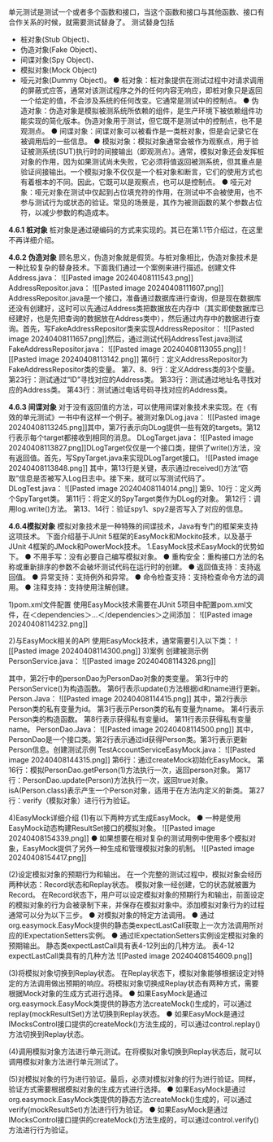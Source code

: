 单元测试是测试一个或者多个函数和接口，当这个函数和接口与其他函数、接口有合作关系的时候，就需要测试替身了。
测试替身包括
+ 桩对象(Stub Object)、
+ 伪造对象(Fake Object)、
+ 间谍对象(Spy Object)、
+ 模拟对象(Mock Object)
+ 哑元对象(Dummy Object)。
● 桩对象：桩对象提供在测试过程中对请求调用的屏蔽式应答，通常对该测试程序之外的任何内容无响应，即桩对象只是返回一个给定的值，不会涉及系统的任何改变。它通常是测试中的控制点。
● 伪造对象：伪造对象是模拟被测系统所依赖的组件，是生产环境下被依赖组件功能实现的简化版本。伪造对象用于测试，但它既不是测试中的控制点，也不是观测点。
● 间谍对象：间谍对象可以被看作是一类桩对象，但是会记录它在被调用后的一些信息。
● 模拟对象：模拟对象通常会被作为观察点，用于验证被测系统(SUT)执行时的间接输出（即观测点）。通常，模拟对象还会发挥桩对象的作用，因为如果测试尚未失败，它必须将值返回被测系统，但其重点是验证间接输出。一个模拟对象不仅仅是一个桩对象和断言，它们的使用方式也有着根本的不同。因此，它既可以是观察点，也可以是控制点。
● 哑元对象：哑元对象在测试中仅起到占位填充符的作用，在测试中不会被使用，也不参与测试行为或状态的验证。常见的场景是，其作为被测函数的某个参数占位符，以减少参数的构造成本。

**4.6.1 桩对象**
桩对象是通过硬编码的方式来实现的。其已在第1.1节介绍过，在这里不再详细介绍。

**4.6.2 伪造对象**
顾名思义，伪造对象就是假货。与桩对象相比，伪造对象技术是一种比较复杂的替身技术。下面我们通过一个案例来进行描述。创建文件Address.java：
![[Pasted image 20240408111543.png]]
AddressRepositor.java：
![[Pasted image 20240408111607.png]]
AddressRepositor.java是一个接口，准备通过数据库进行查询，但是现在数据库还没有创建好，这时可以先通过Address类把数据放在内存中（其实即使数据库已经建好，也是先把查询的数据放在Address类中），然后通过内存中的数据进行查询。首先，写FakeAddressRepositor类来实现AddressRepositor：
![[Pasted image 20240408111657.png]]然后，通过测试代码AddressTest.java测试FakeAddressRepositor.java：
![[Pasted image 20240408113055.png]]
![[Pasted image 20240408113142.png]]
第6行：定义AddressRepositor为FakeAddressRepositor类的变量。
第7、8、9行：定义Address类的3个变量。
第23行：测试通过“ID”寻找对应的Address类。
第33行：测试通过地址名寻找对应的Address类。
第43行：测试通过电话号码寻找对应的Address类。

**4.6.3 间谍对象**
对于没有返回值的方法，可以使用间谍对象技术来实现。在《有效的单元测试》一书中有这样一个例子。被测对象DLog.java：
![[Pasted image 20240408113245.png]]其中，第7行表示向DLog提供一些有效的targets。第12行表示每个target都接收到相同的消息。
DLogTarget.java：
![[Pasted image 20240408113827.png]]DLogTarget仅仅是一个接口类，提供了write()方法，没有返回值。首先，写SpyTarget.java来实现DLogTarget接口。
![[Pasted image 20240408113848.png]]
其中，第13行是关键，表示通过received()方法“窃取”信息是否被写入Log日志中。接下来，就可以写测试代码了。
DLogTest.java：
![[Pasted image 20240408114014.png]]
第9、10行：定义两个SpyTarget类。
第11行：将定义的SpyTarget类作为DLog的对象。
第12行：调用log.write()方法。
第13、14行：验证spy1、spy2是否写入了对应的信息。

**4.6.4模拟对象**
模拟对象技术是一种特殊的间谍技术，Java有专门的框架来支持这项技术。
下面介绍基于JUnit 5框架的EasyMock和Mockito技术，以及基于JUnit 4框架的JMock和PowerMock技术。
1.EasyMock技术EasyMock的优势如下。
● 不用手写：没有必要自己编写模拟对象。
● 重构安全：重构接口方法的名称或重新排序的参数不会破坏测试代码在运行时的创建。
● 返回值支持：支持返回值。
● 异常支持：支持例外和异常。
● 命令检查支持：支持检查命令方法的调用。
● 注释支持：支持使用注解创建。

1)pom.xml文件配置
使用EasyMock技术需要在JUnit 5项目中配置pom.xml文件，在＜dependencies＞…＜/dependencies＞之间添加：
![[Pasted image 20240408114232.png]]

2)与EasyMock相关的API
使用EasyMock技术，通常需要引入以下类：
![[Pasted image 20240408114300.png]]
3)案例
创建被测示例PersonService.java：
![[Pasted image 20240408114326.png]]

其中，第2行中的personDao为PersonDao对象的类变量。
第3行中的PersonService()为构造函数。
第6行表示update()方法根据id和name进行更新。
Person.Java：
![[Pasted image 20240408114415.png]]
其中，第2行表示Person类的私有变量为id。
第3行表示Person类的私有变量为name。
第4行表示Person类的构造函数。
第8行表示获得私有变量id。
第11行表示获得私有变量name。
PersonDao.Java：
![[Pasted image 20240408114500.png]]
其中，PersonDao是一个接口类。第2行表示通过id获得Person类。第3行表示更新Person信息。创建测试示例
TestAccountServiceEasyMock.java：
![[Pasted image 20240408144315.png]]
第6行：通过createMock初始化EasyMock。
第16行：模拟PersonDao.getPerson(1)方法执行一次，返回person对象。
第17行：PersonDao.update(Person)方法执行一次，返回true对象。isA(Person.class)表示产生一个Person对象，适用于在方法内定义的新类。
第27行：verify（模拟对象）进行行为验证。

4)EasyMock详细介绍
(1)有以下两种方式生成EasyMock。
● 一种是使用EasyMock动态构建ResultSet接口的模拟对象。
![[Pasted image 20240408154339.png]]
● 如果想要在相对复杂的测试用例中使用多个模拟对象，EasyMock提供了另外一种生成和管理模拟对象的机制。
![[Pasted image 20240408154417.png]]

(2)设定模拟对象的预期行为和输出。
在一个完整的测试过程中，模拟对象会经历两种状态：Record状态和Replay状态。
模拟对象一经创建，它的状态就被置为Record。
在Record状态下，用户可以设定模拟对象的预期行为和输出，前面设定的模拟对象的行为会被录制下来，并保存在模拟对象中。添加模拟对象行为的过程通常可以分为以下三步。
● 对模拟对象的特定方法调用。
● 通过org.easymock.EasyMock提供的静态类expectLastCall获取上一次方法调用所对应的IExpectationSetters实例。
● 通过IExpectationSetters实例设定模拟对象的预期输出。
静态类expectLastCall具有表4-12列出的几种方法。
表4-12 expectLastCall类具有的几种方法
![[Pasted image 20240408154609.png]]

(3)将模拟对象切换到Replay状态。
在Replay状态下，模拟对象能够根据设定对特定的方法调用做出预期的响应。将模拟对象切换成Replay状态有两种方式，需要根据Mock对象的生成方式进行选择。
● 如果EasyMock是通过org.easymock.EasyMock类提供的静态方法createMock()生成的，可以通过replay(mockResultSet)方法切换到Replay状态。
● 如果EasyMock是通过IMocksControl接口提供的createMock()方法生成的，可以通过control.replay()方法切换到Replay状态。

(4)调用模拟对象方法进行单元测试。在将模拟对象切换到Replay状态后，就可以调用模拟对象方法进行单元测试了。

(5)对模拟对象的行为进行验证。最后，必须对模拟对象的行为进行验证。同样，验证方式需要根据模拟对象的生成方式进行选择。
● 如果EasyMock是通过org.easymock.EasyMock类提供的静态方法createMock()生成的，可以通过verify(mockResultSet)方法进行行为验证。
● 如果EasyMock是通过IMocksControl接口提供的createMock()方法生成的，可以通过control.verify()方法进行行为验证。